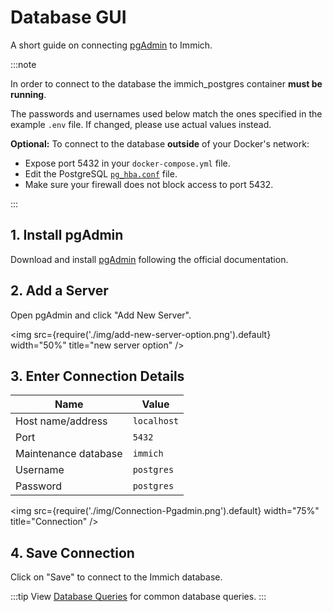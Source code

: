 # Database GUI

A short guide on connecting [pgAdmin](https://www.pgadmin.org/) to Immich.

:::note

In order to connect to the database the immich_postgres container **must be running**.

The passwords and usernames used below match the ones specified in the example `.env` file. If changed, please use actual values instead.

**Optional:** To connect to the database **outside** of your Docker's network:

- Expose port 5432 in your `docker-compose.yml` file.
- Edit the PostgreSQL [`pg_hba.conf`](https://www.postgresql.org/docs/current/auth-pg-hba-conf.html) file.
- Make sure your firewall does not block access to port 5432.

:::

## 1. Install pgAdmin

Download and install [pgAdmin](https://www.pgadmin.org/download/) following the official documentation.

## 2. Add a Server

Open pgAdmin and click "Add New Server".

<img src={require('./img/add-new-server-option.png').default} width="50%" title="new server option" />

## 3. Enter Connection Details

| Name                 | Value       |
| -------------------- | ----------- |
| Host name/address    | `localhost` |
| Port                 | `5432`      |
| Maintenance database | `immich`    |
| Username             | `postgres`  |
| Password             | `postgres`  |

<img src={require('./img/Connection-Pgadmin.png').default} width="75%" title="Connection" />

## 4. Save Connection

Click on "Save" to connect to the Immich database.

:::tip
View [Database Queries](https://immich.app/docs/guides/database-queries/) for common database queries.
:::
